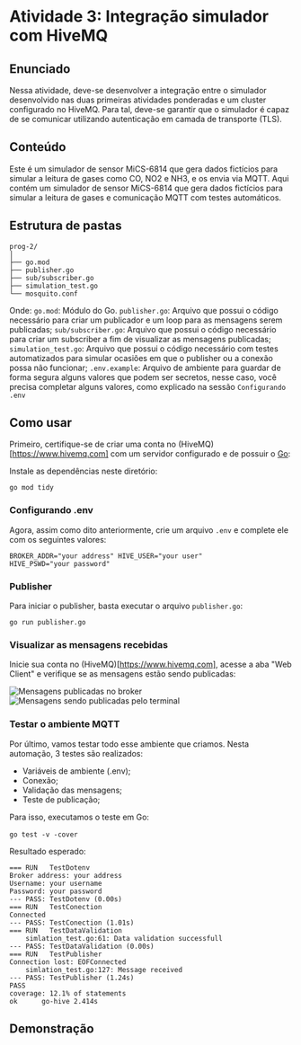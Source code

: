# Atividade 3: Integração simulador com HiveMQ

## Enunciado

Nessa atividade, deve-se desenvolver a integração entre o simulador desenvolvido nas duas primeiras atividades ponderadas e um cluster configurado no HiveMQ. Para tal, deve-se garantir que o simulador é capaz de se comunicar utilizando autenticação em camada de transporte (TLS).

## Conteúdo

Este é um simulador de sensor MiCS-6814 que gera dados fictícios para simular a leitura de gases como CO, NO2 e NH3, e os envia via MQTT.
Aqui contém um simulador de sensor MiCS-6814 que gera dados fictícios para simular a leitura de gases e comunicação MQTT com testes automáticos.

## Estrutura de pastas
<pre><code>prog-2/
│
├── go.mod
├── publisher.go
├── sub/subscriber.go
├── simulation_test.go
└── mosquito.conf</code></pre>

Onde:
```go.mod```: Módulo do Go.
```publisher.go```: Arquivo que possui o código necessário para criar um publicador e um loop para as mensagens serem publicadas;
```sub/subscriber.go```: Arquivo que possui o código necessário para criar um subscriber a fim de visualizar as mensagens publicadas;
```simulation_test.go```: Arquivo que possui o código necessário com testes automatizados para simular ocasiões em que o publisher ou a conexão possa não funcionar;
```.env.example```: Arquivo de ambiente para guardar de forma segura alguns valores que podem ser secretos, nesse caso, você precisa completar alguns valores, como explicado na sessão ```Configurando .env```

## Como usar

Primeiro, certifique-se de criar uma conta no (HiveMQ)[https://www.hivemq.com] com um servidor configurado e de possuir o [Go](https://go.dev/dl/):

Instale as dependências neste diretório:
<pre><code>go mod tidy</code></pre>

### Configurando .env

Agora, assim como dito anteriormente, crie um arquivo ```.env``` e complete ele com os seguintes valores:
<code><pre>BROKER_ADDR="your address"
HIVE_USER="your user"
HIVE_PSWD="your password"</pre></code>


### Publisher
Para iniciar o publisher, basta executar o arquivo ```publisher.go```:
<pre><code>go run publisher.go</code></pre>

### Visualizar as mensagens recebidas
Inicie sua conta no (HiveMQ)[https://www.hivemq.com], acesse a aba "Web Client" e verifique se as mensagens estão sendo publicadas:

![Mensagens publicadas no broker](images/broker.png)
![Mensagens sendo publicadas pelo terminal](images/publishing.png)

### Testar o ambiente MQTT

Por último, vamos testar todo esse ambiente que criamos. Nesta automação, 3 testes são realizados:

- Variáveis de ambiente (.env);
- Conexão;
- Validação das mensagens;
- Teste de publicação;

Para isso, executamos o teste em Go:
<pre><code>go test -v -cover</code> </pre>

Resultado esperado:
<pre><code>=== RUN   TestDotenv
Broker address: your address
Username: your username
Password: your password
--- PASS: TestDotenv (0.00s)
=== RUN   TestConection
Connected
--- PASS: TestConection (1.01s)
=== RUN   TestDataValidation
    simlation_test.go:61: Data validation successfull
--- PASS: TestDataValidation (0.00s)
=== RUN   TestPublisher
Connection lost: EOFConnected
    simlation_test.go:127: Message received
--- PASS: TestPublisher (1.24s)
PASS
coverage: 12.1% of statements
ok      go-hive 2.414s</code></pre>

## Demonstração
